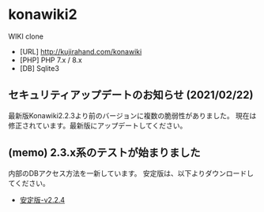 konawiki2
=========

WIKI clone 

- [URL] http://kujirahand.com/konawiki
- [PHP] PHP 7.x / 8.x
- [DB]  Sqlite3


## セキュリティアップデートのお知らせ (2021/02/22)

最新版Konawiki2.2.3より前のバージョンに複数の脆弱性がありました。
現在は修正されています。最新版にアップデートしてください。

## (memo) 2.3.x系のテストが始まりました

内部のDBアクセス方法を一新しています。
安定版は、以下よりダウンロードしてください。

 - [安定版-v2.2.4](https://github.com/kujirahand/konawiki2/releases/tag/2.2.4)
 
 